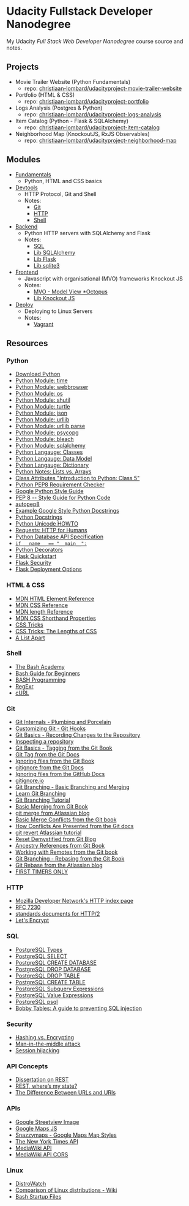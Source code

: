 # Udacity Fullstack Developer Nanodegree

My Udacity *Full Stack Web Developer Nanodegree* course source and notes.

## Projects

 - Movie Trailer Website (Python Fundamentals)
   - repo: [christiaan-lombard/udacityproject-movie-trailer-website](https://github.com/christiaan-lombard/udacityproject-movie-trailer-website)
 - Portfolio (HTML & CSS)
   - repo: [christiaan-lombard/udacityproject-portfolio](https://github.com/christiaan-lombard/udacityproject-portfolio)
 - Logs Analysis (Postgres & Python)
   - repo: [christiaan-lombard/udacityproject-logs-analysis](https://github.com/christiaan-lombard/udacityproject-logs-analysis)
 - Item Catalog (Python - Flask & SQLAlchemy)
   - repo: [christiaan-lombard/udacityproject-item-catalog](https://github.com/christiaan-lombard/udacityproject-item-catalog)
 - Neighborhood Map (KnockoutJS, RxJS Observables)
   - repo: [christiaan-lombard/udacityproject-neighborhood-map](https://github.com/christiaan-lombard/udacityproject-neighborhood-map)

## Modules

 - [Fundamentals](fundamentals)
   - Python, HTML and CSS basics
 - [Devtools](devtools)
   - HTTP Protocol, Git and Shell
   - Notes:
     - [Git](devtools/git.md)
     - [HTTP](devtools/http.md)
     - [Shell](devtools/shell.md)
 - [Backend](backend)
   - Python HTTP servers with SQLAlchemy and Flask
   - Notes:
     - [SQL](backend/sql.md)
     - [Lib SQLAlchemy](backend/sqlalchemy.md)
     - [Lib Flask](backend/flask.md)
     - [Lib sqlite3](backend/sqlite3.md)
 - [Frontend](frontend)
   - Javascript with organisational (MVO) frameworks Knockout JS
   - Notes:
     - [MVO - Model View *Octopus](frontend/mvo.md)
     - [Lib Knockout JS](frontend/knockout.md)
 - [Deploy](webservers)
   - Deploying to Linux Servers
   - Notes:
     - [Vagrant](deploy/vagrant.md)


## Resources

### Python

 - [Download Python](https://www.python.org/downloads/)
 - [Python Module: time](https://docs.python.org/2/library/time.html)
 - [Python Module: webbrowser](https://docs.python.org/2/library/webbrowser.html)
 - [Python Module: os](https://docs.python.org/2/library/os.html)
 - [Python Module: shutil](https://docs.python.org/2/library/shutil.html)
 - [Python Module: turtle](https://docs.python.org/2/library/turtle.html)
 - [Python Module: json](https://docs.python.org/2/library/json.html)
 - [Python Module: urllib](https://docs.python.org/2/library/urllib.html)
 - [Python Module: urllib.parse](https://docs.python.org/3/library/urllib.parse.html)
 - [Python Module: psycopg](http://initd.org/psycopg/docs/)
 - [Python Module: bleach](http://bleach.readthedocs.io/en/latest/)
 - [Python Module: sqlalchemy](http://www.sqlalchemy.org/)
 - [Python Langauge: Classes](https://docs.python.org/2.7/tutorial/classes.html)
 - [Python Langauge: Data Model](https://docs.python.org/2/reference/datamodel.html)
 - [Python Langauge: Dictionary](https://www.tutorialspoint.com/python/python_dictionary.htm)
 - [Python Notes: Lists vs. Arrays](https://www.wired.com/2011/08/python-notes-lists-vs-arrays/)
 - [Class Attributes "Introduction to Python: Class 5"](http://www2.lib.uchicago.edu/keith/courses/python/class/5/)
 - [Python PEP8 Requirement Checker](http://pep8online.com/)
 - [Google Python Style Guide](https://google.github.io/styleguide/pyguide.html)
 - [PEP 8 -- Style Guide for Python Code](https://www.python.org/dev/peps/pep-0008/)
 - [autopep8](https://pypi.python.org/pypi/autopep8/)
 - [Example Google Style Python Docstrings](http://sphinxcontrib-napoleon.readthedocs.io/en/latest/example_google.html)
 - [Python Docstrings](http://epydoc.sourceforge.net/docstrings.html)
 - [Python Unicode HOWTO](https://docs.python.org/3.6/howto/unicode.html)
 - [Requests: HTTP for Humans](http://docs.python-requests.org/en/master/)
 - [Python Database API Specification](https://www.python.org/dev/peps/pep-0249/)
 - [`if __name__ == "__main__":`](http://ibiblio.org/g2swap/byteofpython/read/module-name.html)
 - [Python Decorators](http://simeonfranklin.com/blog/2012/jul/1/python-decorators-in-12-steps/)
 - [Flask Quickstart](http://flask.pocoo.org/docs/0.10/quickstart/)
 - [Flask Security](https://pythonhosted.org/Flask-Security/)
 - [Flask Deployment Options](http://flask.pocoo.org/docs/0.10/deploying/)

### HTML & CSS

 - [MDN HTML Element Reference](https://developer.mozilla.org/en-US/docs/Web/HTML/Element)
 - [MDN CSS Reference](https://developer.mozilla.org/en-US/docs/Web/CSS/Reference)
 - [MDN length Reference](https://developer.mozilla.org/en-US/docs/Web/CSS/length)
 - [MDN CSS Shorthand Properties](https://developer.mozilla.org/en-US/docs/Web/CSS/Shorthand_properties)
 - [CSS Tricks](https://css-tricks.com/almanac/)
 - [CSS Tricks: The Lengths of CSS](https://css-tricks.com/the-lengths-of-css/)
 - [A List Apart](http://alistapart.com/)


### Shell

 - [The Bash Academy](http://www.bash.academy/)
 - [Bash Guide for Beginners](http://www.tldp.org/LDP/Bash-Beginners-Guide/html/)
 - [BASH Programming](http://tldp.org/HOWTO/Bash-Prog-Intro-HOWTO.html)
 - [RegExr](https://regexr.com/)
 - [cURL](http://curl.haxx.se/docs/manpage.html)

 ### Git

 - [Git Internals - Plumbing and Porcelain](https://git-scm.com/book/en/v2/Git-Internals-Plumbing-and-Porcelain)
 - [Customizing Git - Git Hooks](https://git-scm.com/book/en/v2/Customizing-Git-Git-Hooks)
 - [Git Basics - Recording Changes to the Repository](https://git-scm.com/book/en/v2/Git-Basics-Recording-Changes-to-the-Repository)
 - [Inspecting a repository](https://www.atlassian.com/git/tutorials/inspecting-a-repository)
 - [Git Basics - Tagging from the Git Book](https://git-scm.com/book/en/v2/Git-Basics-Tagging)
 - [Git Tag from the Git Docs](https://git-scm.com/docs/git-tag)
 - [Ignoring files from the Git Book](https://git-scm.com/book/en/v2/Git-Basics-Recording-Changes-to-the-Repository#Ignoring-Files)
 - [gitignore from the Git Docs](https://git-scm.com/docs/gitignore#_pattern_format)
 - [Ignoring files from the GitHub Docs](https://help.github.com/articles/ignoring-files/)
 - [gitignore.io](https://www.gitignore.io/)
 - [Git Branching - Basic Branching and Merging](https://git-scm.com/book/en/v2/Git-Branching-Basic-Branching-and-Merging)
 - [Learn Git Branching](http://learngitbranching.js.org/)
 - [Git Branching Tutorial](https://www.atlassian.com/git/tutorials/using-branches)
 - [Basic Merging from Git Book](https://git-scm.com/book/en/v2/Git-Branching-Basic-Branching-and-Merging#Basic-Merging)
 - [git merge from Atlassian blog](https://www.atlassian.com/git/tutorials/git-merge)
 - [Basic Merge Conflicts from the Git book](https://git-scm.com/book/en/v2/Git-Branching-Basic-Branching-and-Merging#Basic-Merge-Conflicts)
 - [How Conflicts Are Presented from the Git docs](https://git-scm.com/docs/git-merge#_how_conflicts_are_presented)
 - [git revert Atlassian tutorial](https://www.atlassian.com/git/tutorials/undoing-changes)
 - [Reset Demystified from Git Blog](https://git-scm.com/book/en/v2/Git-Tools-Reset-Demystified)
 - [Ancestry References from Git Book](https://git-scm.com/book/en/v2/Git-Tools-Revision-Selection#Ancestry-References)
 - [Working with Remotes from the Git book](https://git-scm.com/book/en/v2/Git-Basics-Working-with-Remotes#_showing_your_remotes)
 - [Git Branching - Rebasing from the Git Book](https://git-scm.com/book/en/v2/Git-Branching-Rebasing)
 - [Git Rebase from the Atlassian blog](https://www.atlassian.com/git/tutorials/rewriting-history#git-rebase)
 - [FIRST TIMERS ONLY](http://www.firsttimersonly.com/)

### HTTP

 - [Mozilla Developer Network's HTTP index page](https://developer.mozilla.org/en-US/docs/Web/HTTP)
 - [RFC 7230](https://tools.ietf.org/html/rfc7230)
 - [standards documents for HTTP/2](https://http2.github.io/)
 - [Let's Encrypt](https://letsencrypt.org/)


 ### SQL

  - [PostgreSQL Types](https://www.postgresql.org/docs/9.4/static/datatype.html)
  - [PostgreSQL SELECT](https://www.postgresql.org/docs/9.4/static/sql-select.html)
  - [PostgreSQL CREATE DATABASE](https://www.postgresql.org/docs/9.4/static/sql-createdatabase.html)
  - [PostgreSQL DROP DATABASE](https://www.postgresql.org/docs/9.4/static/sql-dropdatabase.html)
  - [PostgreSQL DROP TABLE](https://www.postgresql.org/docs/9.4/static/sql-droptable.html)
  - [PostgreSQL CREATE TABLE](https://www.postgresql.org/docs/9.4/static/sql-createtable.html)
  - [PostgreSQL Subquery Expressions](https://www.postgresql.org/docs/9.4/static/functions-subquery.html)
  - [PostgreSQL Value Expressions](https://www.postgresql.org/docs/9.4/static/sql-expressions.html)
  - [PostgreSQL psql](www.postgresql.org/docs/9.4/static/app-psql.html)
  - [Bobby Tables: A guide to preventing SQL injection](http://bobby-tables.com/)


### Security

 - [Hashing vs. Encrypting](https://www.darkreading.com/safely-storing-user-passwords-hashing-vs-encrypting/a/d-id/1269374)
 - [Man-in-the-middle attack](https://en.wikipedia.org/wiki/Man-in-the-middle_attack)
 - [Session hijacking](https://en.wikipedia.org/wiki/Session_hijacking)

### API Concepts

 - [Dissertation on REST](https://www.ics.uci.edu/~fielding/pubs/dissertation/rest_arch_style.htm)
 - [REST, where’s my state?](https://ruben.verborgh.org/blog/2012/08/24/rest-wheres-my-state/)
 - [The Difference Between URLs and URIs](https://danielmiessler.com/study/url-uri/)

### APIs

 - [Google Streetview Image](https://developers.google.com/maps/documentation/streetview/)
 - [Google Maps JS](https://developers.google.com/maps/documentation/javascript/reference)
 - [Snazzymaps - Google Maps Map Styles](https://snazzymaps.com/)
 - [The New York Times API](https://developer.nytimes.com/)
 - [MediaWiki API](https://www.mediawiki.org/wiki/API:Web_APIs_hub)
 - [MediaWiki API CORS](https://www.mediawiki.org/wiki/API:Cross-site_requests)

 ### Linux

  - [DistroWatch](https://distrowatch.com/)
  - [Comparison of Linux distributions - Wiki](https://en.wikipedia.org/wiki/Comparison_of_Linux_distributions)
  - [Bash Startup Files](https://www.gnu.org/software/bash/manual/html_node/Bash-Startup-Files.html)